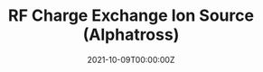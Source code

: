 ---
title: RF Charge Exchange Ion Source (Alphatross)
summary: The primary purpose of the NEC RF charge exchange ion source, known as Alphatross, is to generate beams of He- ions for injection into tandem accelerators. Additionally, this source has the capability to generate beams of H–, NH–, and O– ions.
tags:
  - Ion Sources
date: "2021-10-09T00:00:00Z"

# Optional external URL for project (replaces project detail page).
external_link: https://www.pelletron.com/products/rf-charge-exchange/

image:
  caption: RF ion source
  focal_point: Smart
---